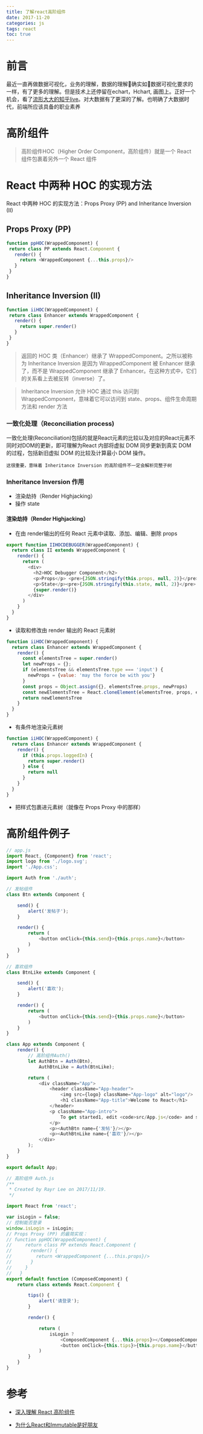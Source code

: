 ```yaml
---
title: 了解react高阶组件
date: 2017-11-20
categories: js
tags: react
toc: true
---
```

# 前言

最近一直再做数据可视化，业务的理解，数据的理解确实如数据可视化要求的一样，有了更多的理解。但是技术上还停留在echart，Hchart, 画图上。正好一个机会，看了[流形大大的知乎live](https://www.zhihu.com/lives/876828176767148032)。对大数据有了更深的了解。也明确了大数据时代，前端所应该具备的职业素养

# 高阶组件

> 高阶组件HOC（Higher Order Component，高阶组件）就是一个 React 组件包裹着另外一个 React 组件

# React 中两种 HOC 的实现方法

 React 中两种 HOC 的实现方法：Props Proxy (PP) and Inheritance Inversion (II)

 ## Props Proxy (PP)

 ```js
function ppHOC(WrappedComponent) {
  return class PP extends React.Component {
    render() {
      return <WrappedComponent {...this.props}/>
    }
  }
}
 ```

 ## Inheritance Inversion (II)

 ```js
 function iiHOC(WrappedComponent) {
  return class Enhancer extends WrappedComponent {
    render() {
      return super.render()
    }
  }
}
 ```
> 返回的 HOC 类（Enhancer）继承了 WrappedComponent。之所以被称为 Inheritance Inversion 是因为 WrappedComponent 被 Enhancer 继承了，而不是 WrappedComponent 继承了 Enhancer。在这种方式中，它们的关系看上去被反转（inverse）了。

> Inheritance Inversion 允许 HOC 通过 this 访问到 WrappedComponent，意味着它可以访问到 state、props、组件生命周期方法和 render 方法

### 一致化处理（Reconciliation process)

一致化处理(Reconciliation)包括的就是React元素的比较以及对应的React元素不同时对DOM的更新，即可理解为React 内部将虚拟 DOM 同步更新到真实 DOM 的过程，包括新旧虚拟 DOM 的比较及计算最小 DOM 操作。

`这很重要，意味着 Inheritance Inversion 的高阶组件不一定会解析完整子树`

### Inheritance Inversion 作用

+ 渲染劫持（Render Highjacking）
+ 操作 state

#### 渲染劫持（Render Highjacking）

+ 在由 render输出的任何 React 元素中读取、添加、编辑、删除 props

```js
export function IIHOCDEBUGGER(WrappedComponent) {
  return class II extends WrappedComponent {
    render() {
      return (
        <div>
          <h2>HOC Debugger Component</h2>
          <p>Props</p> <pre>{JSON.stringify(this.props, null, 2)}</pre>
          <p>State</p><pre>{JSON.stringify(this.state, null, 2)}</pre>
          {super.render()}
        </div>
      )
    }
  }
}
```

+ 读取和修改由 render 输出的 React 元素树

```js
function iiHOC(WrappedComponent) {
  return class Enhancer extends WrappedComponent {
    render() {
      const elementsTree = super.render()
      let newProps = {};
      if (elementsTree && elementsTree.type === 'input') {
        newProps = {value: 'may the force be with you'}
      }
      const props = Object.assign({}, elementsTree.props, newProps)
      const newElementsTree = React.cloneElement(elementsTree, props, elementsTree.props.children)
      return newElementsTree
    }
  }
}
```

+ 有条件地渲染元素树

```js
function iiHOC(WrappedComponent) {
  return class Enhancer extends WrappedComponent {
    render() {
      if (this.props.loggedIn) {
        return super.render()
      } else {
        return null
      }
    }
  }
}
```

+ 把样式包裹进元素树（就像在 Props Proxy 中的那样）

# 高阶组件例子

```js
// app.js
import React, {Component} from 'react';
import logo from './logo.svg';
import './App.css';

import Auth from './auth';

// 发帖组件
class Btn extends Component {

    send() {
        alert('发帖子');
    }

    render() {
        return (
            <button onClick={this.send}>{this.props.name}</button>
        )
    }
}

// 喜欢组件
class BtnLike extends Component {

    send() {
        alert('喜欢');
    }

    render() {
        return (
            <button onClick={this.send}>{this.props.name}</button>
        )
    }
}

class App extends Component {
    render() {
        // 高阶组件Auth()
        let AuthBtn = Auth(Btn),
            AuthBtnLike = Auth(BtnLike);

        return (
            <div className="App">
                <header className="App-header">
                    <img src={logo} className="App-logo" alt="logo"/>
                    <h1 className="App-title">Welcome to React</h1>
                </header>
                <p className="App-intro">
                    To get started1, edit <code>src/App.js</code> and save to reload.
                </p>
                <p><AuthBtn name={'发帖'}/></p>
                <p><AuthBtnLike name={'喜欢'}/></p>
            </div>
        );
    }
}

export default App;
```

```js
// 高阶组件 Auth.js
/**
 * Created by Rayr Lee on 2017/11/19.
 */

import React from 'react';

var isLogin = false;
// 控制能否登录 
window.isLogin = isLogin;
// Props Proxy (PP) 的最简实现：
// function ppHOC(WrappedComponent) {  
//     return class PP extends React.Component {    
//       render() {      
//         return <WrappedComponent {...this.props}/>    
//       }  
//     } 
//   }
export default function (ComposedComponent) {
    return class extends React.Component {

        tips() {
            alert('请登录');
        }

        render() {

            return (
                isLogin ?
                    <ComposedComponent {...this.props}></ComposedComponent> :
                    <button onClick={this.tips}>{this.props.name}</button>
            )
        }
    }
}
```
# 参考
+ [深入理解 React 高阶组件](https://zhuanlan.zhihu.com/p/24776678)

+ [为什么React和Immutable是好朋友](https://juejin.im/post/59171f7aa0bb9f005fe59685
)